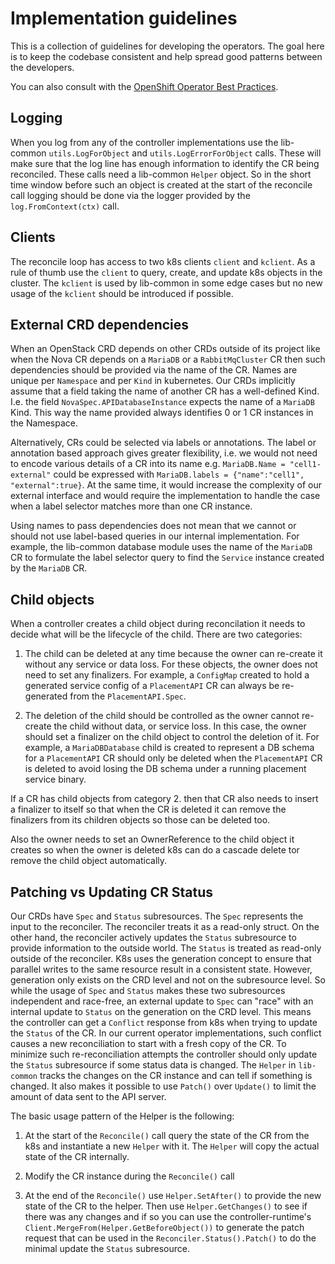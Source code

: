 
# Implementation guidelines
This is a collection of guidelines for developing the operators. The goal
here is to keep the codebase consistent and help spread good patterns
between the developers.

You can also consult with the [OpenShift Operator Best Practices](https://redhat-openshift-ecosystem.github.io/community-operators-prod/best-practices/).

## Logging
When you log from any of the controller implementations use the lib-common
`utils.LogForObject` and `utils.LogErrorForObject` calls. These will make sure
that the log line has enough information to identify the CR being reconciled.
These calls need a lib-common `Helper` object. So in the short time window
before such an object is created at the start of the reconcile call logging
should be done via the logger provided by the `log.FromContext(ctx)` call.

## Clients
The reconcile loop has access to two k8s clients `client` and `kclient`. As a
rule of thumb use the `client` to query, create, and update k8s objects in the
cluster. The `kclient` is used by lib-common in some edge cases but no new
usage of the `kclient` should be introduced if possible.

## External CRD dependencies
When an OpenStack CRD depends on other CRDs outside of its project like when
the Nova CR depends on a `MariaDB` or a `RabbitMqCluster` CR then such
dependencies should be provided via the name of the CR. Names are unique per
`Namespace` and per `Kind` in kubernetes. Our CRDs implicitly assume that a
field taking the name of another CR has a well-defined Kind. I.e. the field
`NovaSpec.APIDatabaseInstance` expects the name of a `MariaDB` Kind. This way
the name provided always identifies 0 or 1 CR instances in the Namespace.

Alternatively, CRs could be selected via labels or annotations. The label or
annotation based approach gives greater flexibility, i.e. we would not need to
encode various details of a CR into its name e.g.
`MariaDB.Name = "cell1-external"` could be expressed with
`MariaDB.labels = {"name":"cell1", "external":true}`. At the same time, it
would increase the complexity of our external interface and would require the
implementation to handle the case when a label selector matches more than one
CR instance.

Using names to pass dependencies does not mean that we cannot or should not use
label-based queries in our internal implementation. For example, the lib-common
database module uses the name of the `MariaDB` CR to formulate the label
selector query to find the `Service` instance created by the `MariaDB` CR.

## Child objects
When a controller creates a child object during reconcilation it needs to
decide what will be the lifecycle of the child. There are two categories:

1. The child can be deleted at any time because the owner can re-create it
without any service or data loss. For these objects, the owner does not need to
set any finalizers. For example, a `ConfigMap` created to hold a generated
service config of a `PlacementAPI` CR can always be re-generated from the
`PlacementAPI.Spec`.

2. The deletion of the child should be controlled as the owner cannot re-create
the child without data, or service loss. In this case, the owner should set a
finalizer on the child object to control the deletion of it. For example, a
`MariaDBDatabase` child is created to represent a DB schema for a
`PlacementAPI` CR should only be deleted when the `PlacementAPI` CR is deleted
to avoid losing the DB schema under a running placement service binary.

If a CR has child objects from category 2. then that CR also needs to insert a
finalizer to itself so that when the CR is deleted it can remove the finalizers
from its children objects so those can be deleted too.

Also the owner needs to set an OwnerReference to the child object it creates
so when the owner is deleted k8s can do a cascade delete tor remove the child
object automatically.

## Patching vs Updating CR Status
Our CRDs have `Spec` and `Status` subresources. The `Spec` represents the
input to the reconciler. The reconciler treats it as a read-only struct. On
the other hand, the reconciler actively updates the `Status` subresource to
provide information to the outside world. The `Status` is treated as
read-only outside of the reconciler. K8s uses the generation concept to ensure
that parallel writes to the same resource result in a consistent state.
However, generation only exists on the CRD level and not on the subresource
level. So while the usage of `Spec` and `Status` makes these two subresources
independent and race-free, an external update to `Spec` can "race" with an
internal update to `Status` on the generation on the CRD level. This means the
controller can get a `Conflict` response from k8s when trying to update the
`Status` of the CR. In our current operator implementations, such conflict
causes a new reconciliation to start with a fresh copy of the CR. To minimize
such re-reconciliation attempts the controller should only update the `Status`
subresource if some status data is changed. The `Helper` in `lib-common`
tracks the changes on the CR instance and can tell if something is changed. It
also makes it possible to use `Patch()` over `Update()` to limit the amount of
data sent to the API server.

The basic usage pattern of the Helper is the following:

1. At the start of the `Reconcile()` call query the state of the CR from the
k8s and instantiate a new `Helper` with it. The `Helper` will copy the actual
state of the CR internally.

2. Modify the CR instance during the `Reconcile()` call

3. At the end of the `Reconcile()` use `Helper.SetAfter()` to provide the new
state of the CR to the helper. Then use `Helper.GetChanges()` to see if there
was any changes and if so you can use the controller-runtime's
`Client.MergeFrom(Helper.GetBeforeObject())` to generate the patch request that
can be used in the `Reconciler.Status().Patch()` to do the minimal update the
`Status` subresource.
